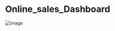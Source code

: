 # Online_sales_Dashboard
![image](https://github.com/user-attachments/assets/1e0aadd1-9f5a-4028-8b1f-a546eaa44bbf)
